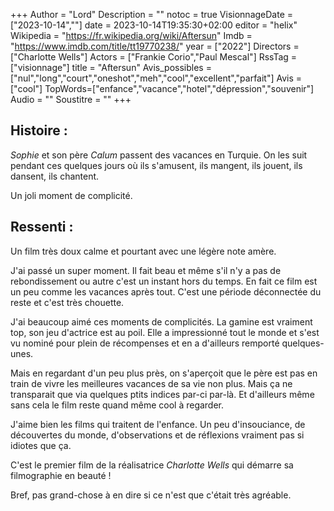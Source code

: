 +++
Author = "Lord"
Description = ""
notoc = true
VisionnageDate = ["2023-10-14",""]
date = 2023-10-14T19:35:30+02:00
editor = "helix"
Wikipedia = "https://fr.wikipedia.org/wiki/Aftersun"
Imdb = "https://www.imdb.com/title/tt19770238/"
year = ["2022"]
Directors = ["Charlotte Wells"]
Actors = ["Frankie Corio","Paul Mescal"]
RssTag = ["visionnage"]
title = "Aftersun"
Avis_possibles = ["nul","long","court","oneshot","meh","cool","excellent","parfait"]
Avis = ["cool"] 
TopWords=["enfance","vacance","hotel","dépression","souvenir"]
Audio = ""
Soustitre = ""
+++
## Histoire : 
*Sophie* et son père *Calum* passent des vacances en Turquie.
On les suit pendant ces quelques jours où ils s'amusent, ils mangent, ils jouent, ils dansent, ils chantent.

Un joli moment de complicité.

## Ressenti :
Un film très doux calme et pourtant avec une légère note amère.

J'ai passé un super moment.
Il fait beau et même s'il n'y a pas de rebondissement ou autre c'est un instant hors du temps.
En fait ce film est un peu comme les vacances après tout.
C'est une période déconnectée du reste et c'est très chouette.

J'ai beaucoup aimé ces moments de complicités.
La gamine est vraiment top, son jeu d'actrice est au poil.
Elle a impressionné tout le monde et s'est vu nominé pour plein de récompenses et en a d'ailleurs remporté quelques-unes.

Mais en regardant d'un peu plus près, on s'aperçoit que le père est pas en train de vivre les meilleures vacances de sa vie non plus.
Mais ça ne transparait que via quelques ptits indices par-ci par-là.
Et d'ailleurs même sans cela le film reste quand même cool à regarder.

J'aime bien les films qui traitent de l'enfance.
Un peu d'insouciance, de découvertes du monde, d'observations et de réflexions vraiment pas si idiotes que ça.


C'est le premier film de la réalisatrice *Charlotte Wells* qui démarre sa filmographie en beauté !

Bref, pas grand-chose à en dire si ce n'est que c'était très agréable.
